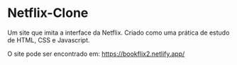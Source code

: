 # Netflix-Clone
Um site que imita a interface da Netflix.
Criado como uma prática de estudo de HTML, CSS e Javascript.

O site pode ser encontrado em: https://bookflix2.netlify.app/
